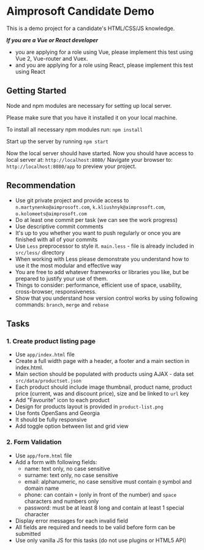 # Aimprosoft Candidate Demo

This is a demo project for a candidate's HTML/CSS/JS knowledge. 

_**If you are a Vue or React developer**_
* you are applying for a role using Vue, please implement this test using Vue 2, Vue-router and Vuex.
* and you are applying for a role using React, please implement this test using React

## Getting Started

Node and npm modules are necessary for setting up local server.

Please make sure that you have it installed it on your local machine.

To install all necessary npm modules run:
`npm install`

Start up the server by running
`npm start`

Now the local server should have started.
Now you should have access to local server at: `http://localhost:8080/`
Navigate your browser to: `http://localhost:8080/app` to preview your project.

## Recommendation

- Use git private project and provide access to  `n.martynenko@aimprosoft.com`, `k.kliushnyk@aimprosoft.com`,  `o.kolomeets@aimprosoft.com`
- Do at least one commit per task (we can see the work progress)
- Use descriptive commit comments
- It's up to you whether you want to push regularly or once you are finished with all of your commits
- Use `Less` preprocessor to style it. `main.less` - file is already included in `src/less/` directory
- When working with Less please demonstrate you understand how to use it the most modular and effective way
- You are free to add whatever frameworks or libraries you like, but be prepared to justify your use of them.
- Things to consider: performance, efficient use of space, usability, cross-browser, responsiveness.
- Show that you understand how version control works by using following commands: `branch`, `merge` and `rebase`

## Tasks

### 1. Create product listing page

- Use `app/index.html` file
- Create a full width page with a header, a footer and a main section in index.html.
- Main section should be populated with products using AJAX - data set `src/data/productset.json`
- Each product should include image thumbnail, product name, product price (current, was and discount price), size and be linked to `url` key
- Add "Favourite" icon to each product
- Design for products layout is provided in `product-list.png`
- Use fonts OpenSans and Georgia
- It should be fully responsive
- Add toggle option between list and grid view

### 2. Form Validation

- Use `app/form.html` file
- Add a form with following fields:
    - name: text only, no case sensitive
    - surname: text only, no case sensitive
    - email: alphanumeric, no case sensitive must contain `@` symbol and domain name
    - phone: can contain `+` (only in front of the number) and `space` characters and numbers only
    - password: must be at least 8 long and contain at least 1 special character
- Display error messages for each invalid field
- All fields are required and needs to be valid before form can be submitted
- Use only vanilla JS for this tasks (do not use plugins or HTML5 API)
